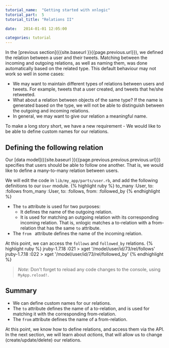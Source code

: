 ```yaml
---
tutorial_name:  "Getting started with xnlogic"
tutorial_part:  5
tutorial_title: "Relations II"

date:   2014-01-01 12:05:00

categories: tutorial
---
```


In the [previous section]({{site.baseurl }}{{page.previous.url}}), we defined the relation between a user and their tweets. Matching between the incoming and outgoing relations, as well as naming them, was done automatically based on the related type. This default behaviour may not work so well in some cases:

 * We may want to maintain different types of relations between users and tweets. For example, tweets that a user created, and tweets that he/she retweeted.
 * What about a relation between objects of the same type? If the name is generated based on the type, we will not be able to distinguish between the outgoing and incoming relations.
 * In general, we may want to give our relation a meaningful name.

To make a long story short, we have a new requirement - We would like to be able to define custom names for our relations.


## Defining the following relation

Our [data model]({{site.baseurl }}{{page.previous.previous.previous.url}}) specifies that users should be able to follow one another. That is, we would like to define a many-to-many relation between users.

We will edit the code in `lib/my_app/parts/user.rb`, and add the following definitions to our `User` module.
{% highlight ruby %}
to_many   :User, to: :follows
from_many :User, to: :follows, from: :followed_by
{% endhighlight %}

 * The `to` attribute is used for two purposes:
   * It defines the name of the  outgoing relation.
   * It is used for matching an outgoing relation with its corresponding incoming relation. That is, xnlogic matches a to-relation with a from-relation that has the same `to` attribute.
 * The `from ` attribute defines the name of the incoming relation.

At this point, we can access the `follows` and `followed_by` relations.
{% highlight ruby %}
jruby-1.7.18 :021 > xget '/model/user/id/73/rel/follows'
jruby-1.7.18 :022 > xget '/model/user/id/73/rel/followed_by'
{% endhighlight %}

> _Note:_ Don't forget to reload any code changes to the console, using `MyApp.reload!`.


## Summary

 * We can define custom names for our relations.
 * The `to` attribute defines the name of a to-relation, and is used for matching it with the corresponding from-relation. 
 * The `from` attribute defines the name of a from-relation.

At this point, we know how to define relations, and access them via the API. In the next section, we will learn about _actions_, that will allow us to change (create/update/delete) our relations.

